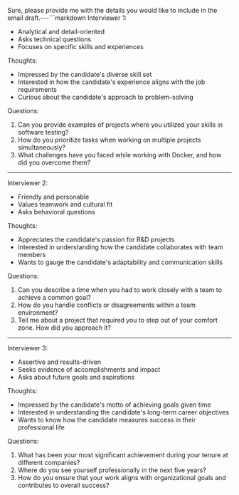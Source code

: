 Sure, please provide me with the details you would like to include in the email draft.---```markdown
Interviewer 1:
- Analytical and detail-oriented
- Asks technical questions
- Focuses on specific skills and experiences

Thoughts:
- Impressed by the candidate's diverse skill set
- Interested in how the candidate's experience aligns with the job requirements
- Curious about the candidate's approach to problem-solving

Questions:
1. Can you provide examples of projects where you utilized your skills in software testing?
2. How do you prioritize tasks when working on multiple projects simultaneously?
3. What challenges have you faced while working with Docker, and how did you overcome them?

---

Interviewer 2:
- Friendly and personable
- Values teamwork and cultural fit
- Asks behavioral questions

Thoughts:
- Appreciates the candidate's passion for R&D projects
- Interested in understanding how the candidate collaborates with team members
- Wants to gauge the candidate's adaptability and communication skills

Questions:
1. Can you describe a time when you had to work closely with a team to achieve a common goal?
2. How do you handle conflicts or disagreements within a team environment?
3. Tell me about a project that required you to step out of your comfort zone. How did you approach it?

---

Interviewer 3:
- Assertive and results-driven
- Seeks evidence of accomplishments and impact
- Asks about future goals and aspirations

Thoughts:
- Impressed by the candidate's motto of achieving goals given time
- Interested in understanding the candidate's long-term career objectives
- Wants to know how the candidate measures success in their professional life

Questions:
1. What has been your most significant achievement during your tenure at different companies?
2. Where do you see yourself professionally in the next five years?
3. How do you ensure that your work aligns with organizational goals and contributes to overall success?

```